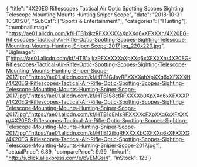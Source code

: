 {
	"title": "4X20EG Riflescopes Tactical Air Optic Spotting Scopes Sighting Telescope Mounting Mounts Hunting Sniper Scope",
	"date": "2018-10-31 10:30:20",
	"SubCat": ["Sports & Entertainment"],
	"categories": ["Hunting"],
	"thumbnailImage": "https://ae01.alicdn.com/kf/HTB1xjkzRFXXXXXaXpXXq6xXFXXXh/4X20EG-Riflescopes-Tactical-Air-Rifle-Optic-Spotting-Scopes-Sighting-Telescope-Mounting-Mounts-Hunting-Sniper-Scope-2017.jpg_220x220.jpg",
	"BigImage": ["https://ae01.alicdn.com/kf/HTB1xjkzRFXXXXXaXpXXq6xXFXXXh/4X20EG-Riflescopes-Tactical-Air-Rifle-Optic-Spotting-Scopes-Sighting-Telescope-Mounting-Mounts-Hunting-Sniper-Scope-2017.jpg","https://ae01.alicdn.com/kf/HTB1GJsyRFXXXXahXpXXq6xXFXXXH/4X20EG-Riflescopes-Tactical-Air-Rifle-Optic-Spotting-Scopes-Sighting-Telescope-Mounting-Mounts-Hunting-Sniper-Scope-2017.jpg","https://ae01.alicdn.com/kf/HTB1S8ctRFXXXXb0XpXXq6xXFXXXP/4X20EG-Riflescopes-Tactical-Air-Rifle-Optic-Spotting-Scopes-Sighting-Telescope-Mounting-Mounts-Hunting-Sniper-Scope-2017.jpg","https://ae01.alicdn.com/kf/HTB1oEMsRFXXXXcFXpXXq6xXFXXXp/4X20EG-Riflescopes-Tactical-Air-Rifle-Optic-Spotting-Scopes-Sighting-Telescope-Mounting-Mounts-Hunting-Sniper-Scope-2017.jpg","https://ae01.alicdn.com/kf/HTB12iEgRFXXXXbCXFXXq6xXFXXXG/4X20EG-Riflescopes-Tactical-Air-Rifle-Optic-Spotting-Scopes-Sighting-Telescope-Mounting-Mounts-Hunting-Sniper-Scope-2017.jpg"],
	"actualPrice": 6.89,
	"comparePrice": 9.99,
	"linkurl": "http://s.click.aliexpress.com/e/bVEMGsi4",
	"inStock": 123
}
